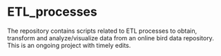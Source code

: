 # ETL_processes 
The repository contains scripts related to ETL processes to obtain, transform and analyze/visualize data from an online bird data repository. This is an ongoing project with timely edits.
